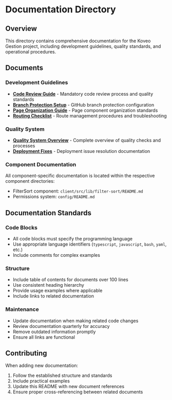 # Documentation Directory

## Overview

This directory contains comprehensive documentation for the Koveo Gestion project, including development guidelines, quality standards, and operational procedures.

## Documents

### Development Guidelines
- [**Code Review Guide**](CODE_REVIEW_GUIDE.md) - Mandatory code review process and quality standards
- [**Branch Protection Setup**](BRANCH_PROTECTION_SETUP.md) - GitHub branch protection configuration
- [**Page Organization Guide**](PAGE_ORGANIZATION_GUIDE.md) - Page component organization standards
- [**Routing Checklist**](ROUTING_CHECKLIST.md) - Route management procedures and troubleshooting

### Quality System
- [**Quality System Overview**](QUALITY_SYSTEM_OVERVIEW.md) - Complete overview of quality checks and processes
- [**Deployment Fixes**](DEPLOYMENT_FIXES.md) - Deployment issue resolution documentation

### Component Documentation
All component-specific documentation is located within the respective component directories:
- FilterSort component: `client/src/lib/filter-sort/README.md`
- Permissions system: `config/README.md`

## Documentation Standards

### Code Blocks
- All code blocks must specify the programming language
- Use appropriate language identifiers (`typescript`, `javascript`, `bash`, `yaml`, etc.)
- Include comments for complex examples

### Structure
- Include table of contents for documents over 100 lines
- Use consistent heading hierarchy
- Provide usage examples where applicable
- Include links to related documentation

### Maintenance
- Update documentation when making related code changes
- Review documentation quarterly for accuracy
- Remove outdated information promptly
- Ensure all links are functional

## Contributing

When adding new documentation:
1. Follow the established structure and standards
2. Include practical examples
3. Update this README with new document references
4. Ensure proper cross-referencing between related documents
